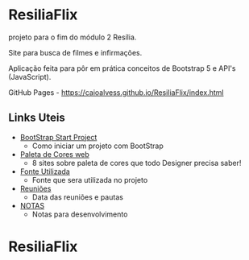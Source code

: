 # ResiliaFlix

projeto para o fim do módulo 2 Resília.

Site para busca de filmes e infirmações.

Aplicação feita para pôr em prática conceitos de Bootstrap 5 e API's (JavaScript).

GitHub Pages - https://caioalvess.github.io/ResiliaFlix/index.html

## Links Uteis

-   [BootStrap Start Project](https://getbootstrap.com/docs/5.0/getting-started/introduction/)
    -   Como iniciar um projeto com BootStrap
-   [Paleta de Cores web](https://medium.com/uai-ux/8-sites-sobre-paleta-de-cores-que-todo-designer-precisa-saber-a02bbba3291)
    -   8 sites sobre paleta de cores que todo Designer precisa saber!
-   [Fonte Utilizada](https://fonts.google.com/specimen/Poppins?query=pop)
    -   Fonte que sera utilizada no projeto
-   [Reuniões](https://doc.clickup.com/d/h/2z202-10/b9e3829152cd683)
    -   Data das reuniões e pautas
-   [NOTAS](https://doc.clickup.com/d/h/2z202-17/7a4ffa37a389714)
    -   Notas para desenvolvimento
# ResiliaFlix
